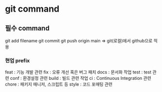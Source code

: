 # git command

## 필수 command
git add filename
git commit
git push origin main
=> git(로컬)에서 github으로 적용

### 현업 prefix
feat : 기능 개발 관련
fix : 오류 개선 혹은 버그 패치
docs : 문서화 작업
test : test 관련
conf : 환경설정 관련
build : 빌드 관련 작업
ci : Continuous Integration 관련
chore : 패키지 매니저, 스크립트 등
style : 코드 포매팅 관련
